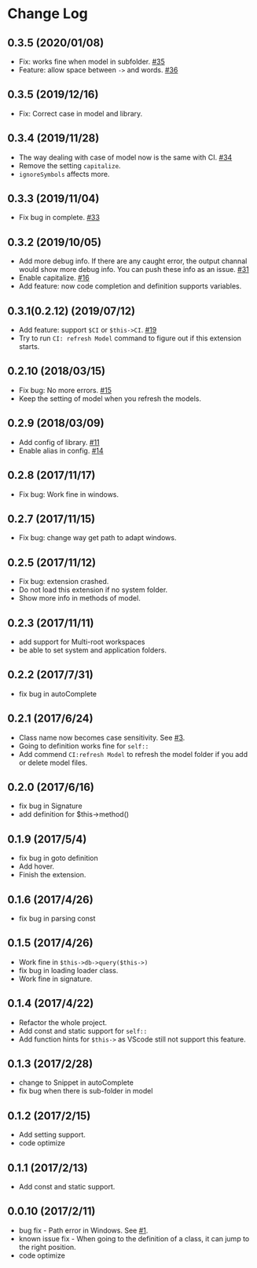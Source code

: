 # Change Log

## 0.3.5 (2020/01/08)
* Fix: works fine when model in subfolder. [#35](https://github.com/smallp/vscode-ci/issues/35)
* Feature: allow space between `->` and words. [#36](https://github.com/smallp/vscode-ci/issues/36)

## 0.3.5 (2019/12/16)
* Fix: Correct case in model and library.

## 0.3.4 (2019/11/28)
* The way dealing with case of model now is the same with CI. [#34](https://github.com/smallp/vscode-ci/issues/34)
* Remove the setting `capitalize`.
* `ignoreSymbols` affects more.

## 0.3.3 (2019/11/04)
* Fix bug in complete. [#33](https://github.com/smallp/vscode-ci/issues/33)

## 0.3.2 (2019/10/05)
* Add more debug info. If there are any caught error, the output channal would show more debug info. You can push these info as an issue.  [#31](https://github.com/smallp/vscode-ci/issues/31)
* Enable capitalize. [#16](https://github.com/smallp/vscode-ci/issues/16)
* Add feature: now code completion and definition supports variables.

## 0.3.1(0.2.12) (2019/07/12)
* Add feature: support `$CI` or `$this->CI`. [#19](https://github.com/smallp/vscode-ci/issues/19)
* Try to run `CI: refresh Model` command to figure out if this extension starts.

## 0.2.10 (2018/03/15)
* Fix bug: No more errors. [#15](https://github.com/smallp/vscode-ci/issues/15)
* Keep the setting of model when you refresh the models.

## 0.2.9 (2018/03/09)
* Add config of library. [#11](https://github.com/smallp/vscode-ci/issues/11)
* Enable alias in config. [#14](https://github.com/smallp/vscode-ci/issues/14)

## 0.2.8 (2017/11/17)
* Fix bug: Work fine in windows.

## 0.2.7 (2017/11/15)
* Fix bug: change way get path to adapt windows.

## 0.2.5 (2017/11/12)
* Fix bug: extension crashed.
* Do not load this extension if no system folder.
* Show more info in methods of model.

## 0.2.3 (2017/11/11)
* add support for Multi-root workspaces
* be able to set system and application folders.

## 0.2.2 (2017/7/31)
* fix bug in autoComplete

## 0.2.1 (2017/6/24)
* Class name now becomes case sensitivity. See [#3](https://github.com/smallp/vscode-ci/issues/3).
* Going to definition works fine for `self::`
* Add commend `CI:refresh Model` to refresh the model folder if you add or delete model files.

## 0.2.0 (2017/6/16)
* fix bug in Signature
* add definition for $this->method()

## 0.1.9 (2017/5/4)
* fix bug in goto definition
* Add hover.
* Finish the extension.

## 0.1.6 (2017/4/26)
* fix bug in parsing const

## 0.1.5 (2017/4/26)
* Work fine in `$this->db->query($this->)`
* fix bug in loading loader class.
* Work fine in signature.

## 0.1.4 (2017/4/22)
* Refactor the whole project.
* Add const and static support for `self::`
* Add function hints for `$this->` as VScode still not support this feature.

## 0.1.3 (2017/2/28)
* change to Snippet in autoComplete
* fix bug when there is sub-folder in model

## 0.1.2 (2017/2/15)
* Add setting support.
* code optimize

## 0.1.1 (2017/2/13)
* Add const and static support.

## 0.0.10 (2017/2/11)
* bug fix - Path error in Windows. See [#1](https://github.com/smallp/vscode-ci/issues/1).
* known issue fix - When going to the definition of a class, it can jump to the right position.
* code optimize
